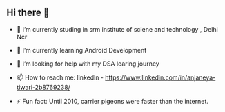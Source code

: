 ## Hi there 👋




- 🔭 I’m currently studing in srm institute  of sciene and technology , Delhi Ncr


- 🌱 I’m currently learning Android Development 


- 🤔 I’m looking for help with my DSA learing journey 


- 📫 How to reach me: linkedln - https://www.linkedin.com/in/anjaneya-tiwari-2b8769238/


- ⚡ Fun fact: Until 2010, carrier pigeons were faster than the internet.


